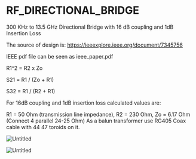# RF_DIRECTIONAL_BRIDGE
300 KHz to 13.5 GHz Directional Bridge with 16 dB coupling and 1dB Insertion Loss

The source of design is: https://ieeexplore.ieee.org/document/7345756

IEEE pdf file can be seen as ieee_paper.pdf

R1^2 = R2 x Zo 

S21 = R1 / (Zo + R1)

S32 = R1 / (R2 + R1)

For 16dB coupling and 1dB insertion loss calculated values are:

R1 = 50 Ohm (transmission line impedance), R2 = 230 Ohm, Zo = 6.17 Ohm (Connect 4 parallel 24-25 Ohm)
As a balun transformer use RG405 Coax cable with 44 47 toroids on it.

![Untitled](https://user-images.githubusercontent.com/61315249/82236528-e35f9100-993c-11ea-8cd1-2eb6c83bc6b7.png)

![Untitled](https://user-images.githubusercontent.com/61315249/82236989-a1831a80-993d-11ea-985f-b71b47b31147.png)
